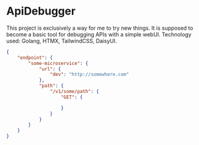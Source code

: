 
# ApiDebugger
This project is exclusively a way for me to try new things.
It is supposed to become a basic tool for debugging APIs with a simple webUI.
Technology used: Golang, HTMX, TailwindCSS, DaisyUI.

```json
{
    "endpoint": {
        "some-microservice": {
            "url": {
                "dev": "http://somewhere.com"
            },
            "path": {
                "/v1/some/path": {
                    "GET": {

                    }
                }
            }
        }
    }
}
```
